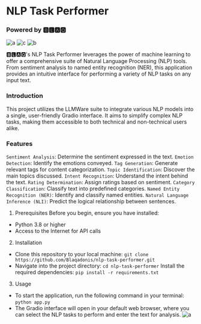 # NLP Task Performer

### Powered by 🅱🅻🅰🆀


![a](https://github.com/Blaqadonis/NLP_task_performer/assets/100685852/8a99736a-0fdc-45a2-88dd-6e7fbb8a0dfc) ![c](https://github.com/Blaqadonis/NLP_task_performer/assets/100685852/46f4b2bb-ff01-4b8b-a5ce-fa837b851f2f) ![b](https://github.com/Blaqadonis/NLP_task_performer/assets/100685852/5f0c06e3-6fc3-4d9f-bddb-df131ed2043f)




🅱🅻🅰🆀's NLP Task Performer leverages the power of machine learning to offer a comprehensive suite of Natural Language Processing (NLP) tools. From sentiment analysis to named entity recognition (NER), this application provides an intuitive interface for performing a variety of NLP tasks on any input text.


### Introduction
This project utilizes the LLMWare suite to integrate various NLP models into a single, user-friendly Gradio interface. It aims to simplify complex NLP tasks, making them accessible to both technical and non-technical users alike.

### Features
```Sentiment Analysis```: Determine the sentiment expressed in the text.
```Emotion Detection```: Identify the emotions conveyed.
```Tag Generation```: Generate relevant tags for content categorization.
```Topic Identification```: Discover the main topics discussed.
```Intent Recognition```: Understand the intent behind the text.
```Rating Determination```: Assign ratings based on sentiment.
```Category Classification```: Classify text into predefined categories.
```Named Entity Recognition (NER)```: Identify and classify named entities.
```Natural Language Inference (NLI)```: Predict the logical relationship between sentences.

1. Prerequisites
Before you begin, ensure you have installed:

- Python 3.8 or higher
- Access to the Internet for API calls
  
2. Installation
- Clone this repository to your local machine:  ```git clone https://github.com/Blaqadonis/nlp-task-performer.git```
- Navigate into the project directory:  ```cd nlp-task-performer```
Install the required dependencies:   ```pip install -r requirements.txt```

3. Usage
- To start the application, run the following command in your terminal:   ```python app.py```
- The Gradio interface will open in your default web browser, where you can select the NLP tasks to perform and enter the text for analysis.
  ![a](https://github.com/Blaqadonis/NLP_task_performer/assets/100685852/8536145d-aaa5-4378-a921-d2bfaee6180b)

